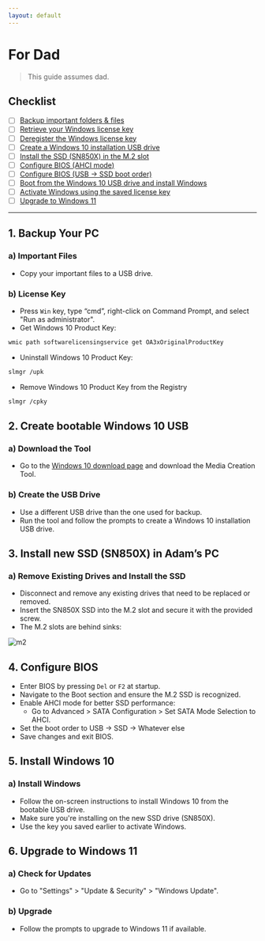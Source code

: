 ```yaml
---
layout: default
---
```


# For Dad

> This guide assumes dad.

## Checklist

- [ ] [Backup important folders & files](#1-backup-your-pc)
- [ ] [Retrieve your Windows license key](#b-license-key)
- [ ] [Deregister the Windows license key](#b-license-key)
- [ ] [Create a Windows 10 installation USB drive](#2-create-bootable-windows-10-usb)
- [ ] [Install the SSD (SN850X) in the M.2 slot](#3-install-new-ssd-sn850x-in-adams-pc)
- [ ] [Configure BIOS (AHCI mode)](#4-configure-bios)
- [ ] [Configure BIOS (USB -> SSD boot order)](#4-configure-bios)
- [ ] [Boot from the Windows 10 USB drive and install Windows](#5-install-windows-10)
- [ ] [Activate Windows using the saved license key](#5-install-windows-10)
- [ ] [Upgrade to Windows 11](#6-upgrade-to-windows-11)

---
## 1. Backup Your PC

### a) Important Files
- Copy your important files to a USB drive.

### b) License Key
- Press `Win` key, type “cmd”, right-click on Command Prompt, and select "Run as administrator".
- Get Windows 10 Product Key:
```bash
wmic path softwarelicensingservice get OA3xOriginalProductKey
```
- Uninstall Windows 10 Product Key:
```bash
slmgr /upk
```
- Remove Windows 10 Product Key from the Registry
```bash
slmgr /cpky
```

## 2. Create bootable Windows 10 USB

### a) Download the Tool
- Go to the [Windows 10 download page](https://www.microsoft.com/software-download/windows10) and download the Media Creation Tool.

### b) Create the USB Drive
- Use a different USB drive than the one used for backup.
- Run the tool and follow the prompts to create a Windows 10 installation USB drive.

## 3. Install new SSD (SN850X) in Adam’s PC

### a) Remove Existing Drives and Install the SSD
- Disconnect and remove any existing drives that need to be replaced or removed.
- Insert the SN850X SSD into the M.2 slot and secure it with the provided screw.
- The M.2 slots are behind sinks:

![m2](https://i.ibb.co/GM8S2Tv/M2.jpg)

## 4. Configure BIOS

- Enter BIOS by pressing `Del` or `F2` at startup.
- Navigate to the Boot section and ensure the M.2 SSD is recognized.
- Enable AHCI mode for better SSD performance:
    - Go to Advanced > SATA Configuration > Set SATA Mode Selection to AHCI.
- Set the boot order to USB -> SSD -> Whatever else
- Save changes and exit BIOS.

## 5. Install Windows 10

### a) Install Windows
- Follow the on-screen instructions to install Windows 10 from the bootable USB drive.
- Make sure you're installing on the new SSD drive (SN850X).
- Use the key you saved earlier to activate Windows.

## 6. Upgrade to Windows 11

### a) Check for Updates
- Go to "Settings" > "Update & Security" > "Windows Update".

### b) Upgrade
- Follow the prompts to upgrade to Windows 11 if available.

